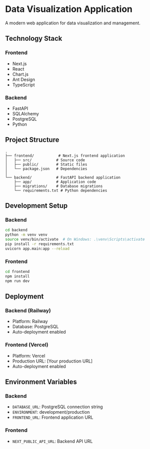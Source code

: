# Data Visualization Application

A modern web application for data visualization and management.

## Technology Stack

### Frontend
- Next.js
- React
- Chart.js
- Ant Design
- TypeScript

### Backend
- FastAPI
- SQLAlchemy
- PostgreSQL
- Python

## Project Structure

```
.
├── frontend/           # Next.js frontend application
│   ├── src/           # Source code
│   ├── public/        # Static files
│   └── package.json   # Dependencies
│
└── backend/           # FastAPI backend application
    ├── app/           # Application code
    ├── migrations/    # Database migrations
    └── requirements.txt # Python dependencies
```

## Development Setup

### Backend
```bash
cd backend
python -m venv venv
source venv/bin/activate  # On Windows: .\venv\Scripts\activate
pip install -r requirements.txt
uvicorn app.main:app --reload
```

### Frontend
```bash
cd frontend
npm install
npm run dev
```

## Deployment

### Backend (Railway)
- Platform: Railway
- Database: PostgreSQL
- Auto-deployment enabled

### Frontend (Vercel)
- Platform: Vercel
- Production URL: [Your production URL]
- Auto-deployment enabled

## Environment Variables

### Backend
- `DATABASE_URL`: PostgreSQL connection string
- `ENVIRONMENT`: development/production
- `FRONTEND_URL`: Frontend application URL

### Frontend
- `NEXT_PUBLIC_API_URL`: Backend API URL